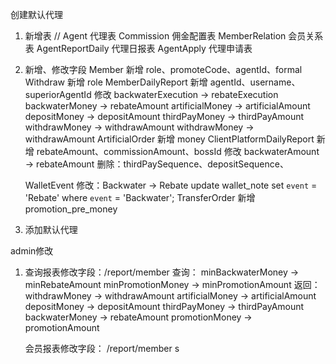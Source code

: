 创建默认代理

1. 新增表
    // Agent 代理表
    Commission 佣金配置表
    MemberRelation 会员关系表
    AgentReportDaily 代理日报表
    AgentApply 代理申请表
    
2. 新增、修改字段
    Member 新增 role、promoteCode、agentId、formal
    Withdraw 新增 role
    MemberDailyReport 新增 agentId、username、superiorAgentId 
                    修改
                     backwaterExecution -> rebateExecution
                     backwaterMoney -> rebateAmount
                     artificialMoney -> artificialAmount
                     depositMoney -> depositAmount
                     thirdPayMoney -> thirdPayAmount
                     withdrawMoney -> withdrawAmount
                     withdrawMoney -> withdrawAmount
    ArtificialOrder 新增 money
    ClientPlatformDailyReport 新增 rebateAmount、commissionAmount、bossId 
                              修改 backwaterAmount -> rebateAmount
                              删除：thirdPaySequence、depositSequence、
                              
    WalletEvent 修改：Backwater -> Rebate
    update wallet_note set `event` = 'Rebate' where `event` = 'Backwater';
    TransferOrder  新增 promotion_pre_money
    
2. 添加默认代理
    



admin修改 
1. 查询报表修改字段：/report/member
            查询：
                minBackwaterMoney -> minRebateAmount
                minPromotionMoney -> minPromotionAmount
            返回：
                withdrawMoney -> withdrawAmount
                artificialMoney -> artificialAmount
                depositMoney -> depositAmount
                thirdPayMoney -> thirdPayAmount
                backwaterMoney -> rebateAmount
                promotionMoney -> promotionAmount
                
   会员报表修改字段： /report/member
                s
                


